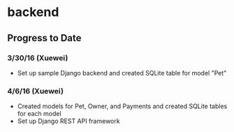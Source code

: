 # backend

## Progress to Date

### 3/30/16 (Xuewei)
* Set up sample Django backend and created SQLite table for model "Pet"

### 4/6/16 (Xuewei)
* Created models for Pet, Owner, and Payments and created SQLite tables for each model
* Set up Django REST API framework
